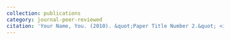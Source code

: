 ```yaml
---
collection: publications
category: journal-peer-reviewed
citation: 'Your Name, You. (2010). &quot;Paper Title Number 2.&quot; <i>IEEE/ACM Transactions on Networking</i>. 1(2).'
---
```

